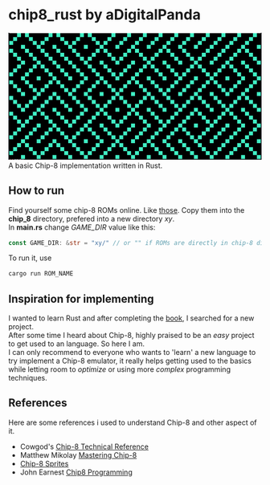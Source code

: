 # chip8_rust by aDigitalPanda
![Screenshot](/chip8.png?raw=true "The emulator running 'maze'")  
A basic Chip-8 implementation written in Rust.

## How to run
Find yourself some chip-8 ROMs online. Like [those](https://www.zophar.net/pdroms/chip8/chip-8-games-pack.html). Copy them into the **chip_8** directory, prefered into a new directory *xy*.  
In **main.rs** change *GAME_DIR* value like this:
```rust
const GAME_DIR: &str = "xy/" // or "" if ROMs are directly in chip-8 directory
```
To run it, use
```bash
cargo run ROM_NAME
```

## Inspiration for implementing
I wanted to learn Rust and after completing the [book](https://doc.rust-lang.org/book/title-page.html), I searched for a new project.  
After some time I heard about Chip-8, highly praised to be an *easy* project to get used to an language. So here I am.  
I can only recommend to everyone who wants to 'learn' a new language to try implement a Chip-8 emulator, it really helps getting used to the basics while letting room to *optimize* or using more *complex* programming techniques.

## References
Here are some references i used to understand Chip-8 and other aspect of it.  
- Cowgod's [Chip-8 Technical Reference](http://devernay.free.fr/hacks/chip8/C8TECH10.HTM)
- Matthew Mikolay [Mastering Chip-8](https://github.com/mattmikolay/chip-8/wiki/Mastering-CHIP%E2%80%908)  
- [Chip-8 Sprites](http://www.emulator101.com/chip-8-sprites.html)  
- John Earnest [Chip8 Programming](https://github.com/JohnEarnest/Octo/blob/gh-pages/docs/Chip8%20Programming.md)
